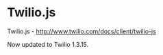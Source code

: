 Twilio.js
=========

Twilio.js - http://www.twilio.com/docs/client/twilio-js

Now updated to Twilio 1.3.15.
